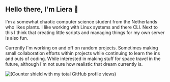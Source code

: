 ## Hello there, I'm Liera 🐉

I'm a somewhat chaotic computer science student from the Netherlands who likes plants. I like working with Linux systems and there CLI. Next to this I think that creating little scripts and managing things for my own server is also fun.

Currently I'm working on and off on random projects. Sometimes making small collaboration efforts within projects while continuing to learn the ins and outs of coding. While interested in making stuff for space travel in the future, although I'm not sure how realistic that dream currently is.

![(Counter shield with my total GitHub profile views)](https://komarev.com/ghpvc/?username=electrenator)
<!-- 36 my visits -->
